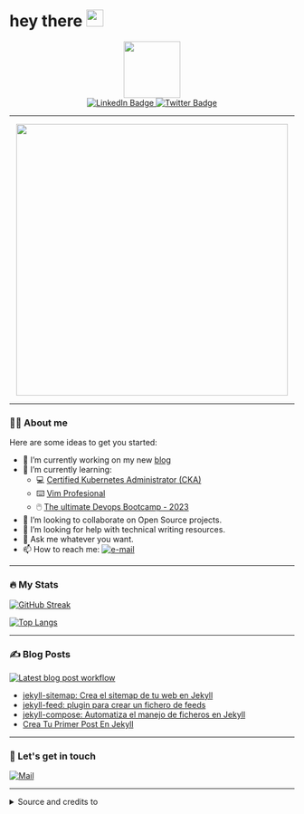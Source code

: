 
<h1>
  hey there
  <img src="https://media.giphy.com/media/hvRJCLFzcasrR4ia7z/giphy.gif" width="30px"/>
</h1>

<div id="header" align="center">
  <img src="https://media.giphy.com/media/XoXO1dZUw1tJLc9FdU/giphy.gif" width="100"/>
</div>

<div id="badges" align="center">
  <a href="https://www.linkedin.com/in/antonio-mu%C3%B1iz-casado/" target="_top">
    <img src="https://img.shields.io/badge/LinkedIn-blue?style=for-the-badge&logo=linkedin&logoColor=white" alt="LinkedIn Badge"/>
  </a>
  <a href="https://twitter.com/Antonio_Muniz_C" target="_top">
    <img src="https://img.shields.io/badge/Twitter-blue?style=for-the-badge&logo=twitter&logoColor=white" alt="Twitter Badge"/>
  </a>
</br>
  <img src="https://komarev.com/ghpvc/?username=amc1981&style=flat-square&color=blue" alt=""/>
</div>

---

<div align="center">
  <img src="https://media.giphy.com/media/CuuSHzuc0O166MRfjt/giphy.gif" width="480" height="480"/>
</div>

---

### :man_technologist: About me

Here are some ideas to get you started:

- 🔭 I’m currently working on my new [blog](http://blog.antoniomuniz.com/)
- 🌱 I’m currently learning:
  - 💻 [Certified Kubernetes Administrator (CKA)](https://www.udemy.com/course/certified-kubernetes-administrator-with-practice-tests/)
  - ⌨️ [Vim Profesional](https://www.udemy.com/course/vim-profesional/)
  - 🖱️ [The ultimate Devops Bootcamp - 2023](https://www.udemy.com/course/the-complete-devops-bootcamp/)
- 👯 I’m looking to collaborate on Open Source projects.
- 🤔 I’m looking for help with technical writing resources. 
- 💬 Ask me whatever you want.
- 📫 How to reach me: <a href="mailto:amc1981@gmail.com" target="_blank"><img src="https://img.shields.io/badge/%F0%9F%93%AC-Email-darkgreen" alt="e-mail"></a>

---

### :fire: My Stats 

[![GitHub Streak](https://github-readme-streak-stats.herokuapp.com?user=amc1981&theme=tokyonight-duo&date_format=j%20M%5B%20Y%5D&mode=weekly)](https://git.io/streak-stats)

[![Top Langs](https://github-readme-stats.vercel.app/api/top-langs/?username=amc1981&layout=compact&theme=vision-friendly-dark)](https://github.com/anuraghazra/github-readme-stats)

---

### :writing_hand: Blog Posts 

[![Latest blog post workflow](https://github.com/amc1981/amc1981/actions/workflows/blog-post-workflow.yml/badge.svg)](https://github.com/amc1981/amc1981/actions/workflows/blog-post-workflow.yml)

<!-- BLOG-POST-LIST:START -->
- [jekyll-sitemap: Crea el sitemap de tu web en Jekyll](https://blog.antoniomuniz.com/blogging/2023/07/17/jekyll-sitemap-crea-el-sitemap-de-tu-web-en-jekyll/)
- [jekyll-feed: plugin para crear un fichero de feeds](https://blog.antoniomuniz.com/blogging/2023/07/17/jekyll-feed-plugin-para-crear-un-fichero-de-feeds/)
- [jekyll-compose: Automatiza el manejo de ficheros en Jekyll](https://blog.antoniomuniz.com/blogging/2023/07/16/jekyll-compose-automatiza-el-manejo-de-ficheros-en-jekyll/)
- [Crea Tu Primer Post En Jekyll](https://blog.antoniomuniz.com/blogging/2023/07/10/Crea-tu-primer-post-en-Jekyll/)
<!-- BLOG-POST-LIST:END -->

---

### 📢 Let's get in touch

<a href="mailto:amc1981@gmail.com" target="_blank"><img src="https://img.shields.io/badge/%F0%9F%93%AC-Email-darkgreen" alt="Mail"></a>

---

<details>
  <summary>Source and credits to </summary>
  
  [Nida Khan](https://github.com/itsZed0)
  
  <a href="https://www.sitepoint.com/github-profile-readme/">Follow her tutorial for configuring your Github profile page like this</a>

</details>
